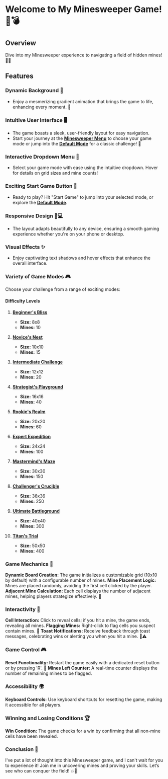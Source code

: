 # Welcome to My Minesweeper Game! 🎉💣

## Overview
Dive into my Minesweeper experience to navigating a field of hidden mines! 🌟✨ 

## Features

### **Dynamic Background 🌌**
- Enjoy a mesmerizing gradient animation that brings the game to life, enhancing every moment. 🌈

### **Intuitive User Interface 🖥️**
- The game boasts a sleek, user-friendly layout for easy navigation. 
- Start your journey at the **[Minesweeper Menu](https://tempestaethel.github.io/Minesweeper/)** to choose your game mode or jump into the **[Default Mode](https://tempestaethel.github.io/Minesweeper/Details/Default.html)** for a classic challenge! 🚀
  
### **Interactive Dropdown Menu 🥳**
- Select your game mode with ease using the intuitive dropdown. Hover for details on grid sizes and mine counts! 

### **Exciting Start Game Button 🚀**
- Ready to play? Hit "Start Game" to jump into your selected mode, or explore the **[Default Mode](https://tempestaethel.github.io/Minesweeper/Details/Default.html)**. 

### **Responsive Design 📱💻**
- The layout adapts beautifully to any device, ensuring a smooth gaming experience whether you're on your phone or desktop. 

###  **Visual Effects ✨**
- Enjoy captivating text shadows and hover effects that enhance the overall interface.
  
### **Variety of Game Modes 🎮**
Choose your challenge from a range of exciting modes:

#### Difficulty Levels
1. **[Beginner's Bliss](https://tempestaethel.github.io/Minesweeper/Modes/Mode1.html)**  
   - **Size:** 8x8  
   - **Mines:** 10  

2. **[Novice's Nest](https://tempestaethel.github.io/Minesweeper/Modes/Mode2.html)**  
   - **Size:** 10x10  
   - **Mines:** 15  

3. **[Intermediate Challenge](https://tempestaethel.github.io/Minesweeper/Modes/Mode3.html)**  
   - **Size:** 12x12  
   - **Mines:** 20  

4. **[Strategist's Playground](https://tempestaethel.github.io/Minesweeper/Modes/Mode4.html)**  
   - **Size:** 16x16  
   - **Mines:** 40  

5. **[Rookie's Realm](https://tempestaethel.github.io/Minesweeper/Modes/Mode5.html)**  
   - **Size:** 20x20  
   - **Mines:** 60  

6. **[Expert Expedition](https://tempestaethel.github.io/Minesweeper/Modes/Mode6.html)**  
   - **Size:** 24x24  
   - **Mines:** 100  

7. **[Mastermind's Maze](https://tempestaethel.github.io/Minesweeper/Modes/Mode7.html)**  
   - **Size:** 30x30  
   - **Mines:** 150  

8. **[Challenger's Crucible](https://tempestaethel.github.io/Minesweeper/Modes/Mode8.html)**  
   - **Size:** 36x36  
   - **Mines:** 250  

9. **[Ultimate Battleground](https://tempestaethel.github.io/Minesweeper/Modes/Mode9.html)**  
   - **Size:** 40x40  
   - **Mines:** 300  

10. **[Titan's Trial](https://tempestaethel.github.io/Minesweeper/Modes/Mode10.html)**  
    - **Size:** 50x50  
    - **Mines:** 400  

### Game Mechanics 🔧

**Dynamic Board Creation:** The game initializes a customizable grid (10x10 by default) with a configurable number of mines. 
 **Mine Placement Logic:** Mines are placed randomly, avoiding the first cell clicked by the player. 
 **Adjacent Mine Calculation:** Each cell displays the number of adjacent mines, helping players strategize effectively. 🧠

### Interactivity 🤩

 **Cell Interaction:** Click to reveal cells; if you hit a mine, the game ends, revealing all mines. 
 **Flagging Mines:** Right-click to flag cells you suspect contain mines. 🚩 
 **Toast Notifications:** Receive feedback through toast messages, celebrating wins or alerting you when you hit a mine. 🎉⚠️ 

### Game Control 🎮

**Reset Functionality:** Restart the game easily with a dedicated reset button or by pressing 'R'. 🔄 
**Mines Left Counter:** A real-time counter displays the number of remaining mines to be flagged. 

### Accessibility 🌍

**Keyboard Controls:** Use keyboard shortcuts for resetting the game, making it accessible for all players. 

### Winning and Losing Conditions 🏆

**Win Condition:** The game checks for a win by confirming that all non-mine cells have been revealed. 

### Conclusion 🎊
I've put a lot of thought into this Minesweeper game, and I can't wait for you to experience it! Join me in uncovering mines and proving your skills. Let’s see who can conquer the field! 💥🥇
